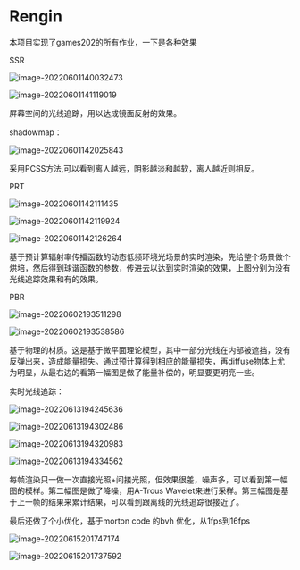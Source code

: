 # Rengin

本项目实现了games202的所有作业，一下是各种效果

SSR

![image-20220601140032473](https://github.com/Conqcd/Rengin/blob/main/images/image-20220601140032473.png)

![image-20220601141119019](https://github.com/Conqcd/Rengin/blob/main/images/image-20220601141119019.png)

屏幕空间的光线追踪，用以达成镜面反射的效果。

shadowmap：

![image-20220601142025843](https://github.com/Conqcd/Rengin/blob/main/images/image-20220601142025843.png)

采用PCSS方法,可以看到离人越远，阴影越淡和越软，离人越近则相反。

PRT

![image-20220601142111435](https://github.com/Conqcd/Rengin/blob/main/images/image-20220601142111435.png)

![image-20220601142119924](https://github.com/Conqcd/Rengin/blob/main/images/image-20220601142119924.png)

![image-20220601142126264](https://github.com/Conqcd/Rengin/blob/main/images/image-20220601142126264.png)

基于预计算辐射率传播函数的动态低频环境光场景的实时渲染，先给整个场景做个烘培，然后得到球谐函数的参数，传进去以达到实时渲染的效果，上图分别为没有光线追踪效果和有的效果。

PBR

![image-20220602193511298](https://github.com/Conqcd/Rengin/blob/main/images/image-20220602193511298.png)

![image-20220602193538586](https://github.com/Conqcd/Rengin/blob/main/images/image-20220602193538586.png)

基于物理的材质。这是基于微平面理论模型，其中一部分光线在内部被遮挡，没有反弹出来，造成能量损失。通过预计算得到相应的能量损失，再diffuse物体上尤为明显，从最右边的看第一幅图是做了能量补偿的，明显要更明亮一些。

实时光线追踪：

![image-20220613194245636](https://github.com/Conqcd/Rengin/blob/main/images/image-20220613194245636.png)

![image-20220613194302486](https://github.com/Conqcd/Rengin/blob/main/images/image-20220613194302486.png)

![image-20220613194320983](https://github.com/Conqcd/Rengin/blob/main/images/image-20220613194320983.png)

![image-20220613194334562](https://github.com/Conqcd/Rengin/blob/main/images/image-20220613194334562.png)

每帧渲染只一做一次直接光照+间接光照，但效果很差，噪声多，可以看到第一幅图的模样。第二幅图是做了降噪，用A-Trous Wavelet来进行采样。第三幅图是基于上一帧的结果来累计结果，可以看到跟离线的光线追踪很接近了。

最后还做了个小优化，基于morton code 的bvh 优化，从1fps到16fps

![image-20220615201747174](https://github.com/Conqcd/Rengin/blob/main/images/image-20220615201747174.png)

![image-20220615201737592](https://github.com/Conqcd/Rengin/blob/main/images/image-20220615201737592.png)